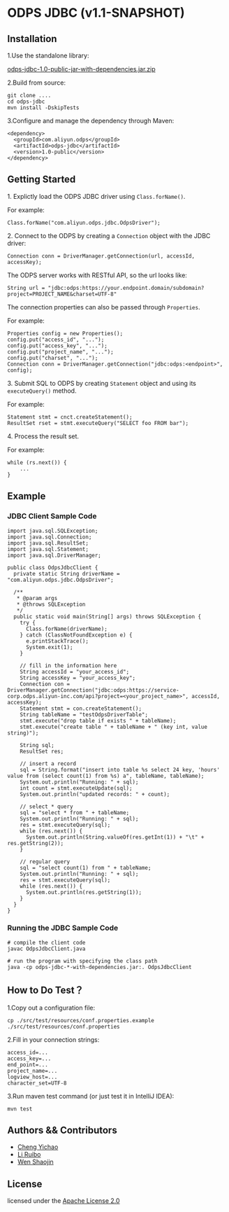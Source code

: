 # ODPS JDBC (v1.1-SNAPSHOT)

## Installation


1.Use the standalone library:

[odps-jdbc-1.0-public-jar-with-dependencies.jar.zip](https://github.com/aliyun/aliyun-odps-jdbc/raw/master/standalone/odps-jdbc-1.0-public-jar-with-dependencies.jar.zip)

2.Build from source:

```
git clone ....
cd odps-jdbc
mvn install -DskipTests
```

3.Configure and manage the dependency through Maven:

```
<dependency>
  <groupId>com.aliyun.odps</groupId>
  <artifactId>odps-jdbc</artifactId>
  <version>1.0-public</version>
</dependency>
```

## Getting Started

1\. Explictly load the ODPS JDBC driver using `Class.forName()`.
    
For example:
    
    Class.forName("com.aliyun.odps.jdbc.OdpsDriver");


2\. Connect to the ODPS by creating a `Connection` object with the JDBC driver:

    
    Connection conn = DriverManager.getConnection(url, accessId, accessKey);

The ODPS server works with RESTful API, so the url looks like:

    String url = "jdbc:odps:https://your.endpoint.domain/subdomain?project=PROJECT_NAME&charset=UTF-8"


The connection properties can also be passed through `Properties`. 

For example:
    
    Properties config = new Properties();
    config.put("access_id", "...");
    config.put("access_key", "...");
    config.put("project_name", "...");
    config.put("charset", "...");
    Connection conn = DriverManager.getConnection("jdbc:odps:<endpoint>", config);


3\. Submit SQL to ODPS by creating `Statement` object and using its `executeQuery()` method.

For example:

    Statement stmt = cnct.createStatement();
    ResultSet rset = stmt.executeQuery("SELECT foo FROM bar");

4\. Process the result set.

For example:
    
    while (rs.next()) {
        ...
    }
 


## Example 


### JDBC Client Sample Code

    import java.sql.SQLException;
    import java.sql.Connection;
    import java.sql.ResultSet;
    import java.sql.Statement;
    import java.sql.DriverManager;
     
    public class OdpsJdbcClient {
      private static String driverName = "com.aliyun.odps.jdbc.OdpsDriver";
     
      /**
       * @param args
       * @throws SQLException
       */
      public static void main(String[] args) throws SQLException {
        try {
          Class.forName(driverName);
        } catch (ClassNotFoundException e) {
          e.printStackTrace();
          System.exit(1);
        }
    
        // fill in the information here
        String accessId = "your_access_id";
        String accessKey = "your_access_key";
        Connection con = DriverManager.getConnection("jdbc:odps:https://service-corp.odps.aliyun-inc.com/api?project=<your_project_name>", accessId, accessKey);
        Statement stmt = con.createStatement();
        String tableName = "testOdpsDriverTable";
        stmt.execute("drop table if exists " + tableName);
        stmt.execute("create table " + tableName + " (key int, value string)");
    
        String sql;
        ResultSet res;
    
        // insert a record
        sql = String.format("insert into table %s select 24 key, 'hours' value from (select count(1) from %s) a", tableName, tableName);
        System.out.println("Running: " + sql);
        int count = stmt.executeUpdate(sql);
        System.out.println("updated records: " + count);
        
        // select * query
        sql = "select * from " + tableName;
        System.out.println("Running: " + sql);
        res = stmt.executeQuery(sql);
        while (res.next()) {
          System.out.println(String.valueOf(res.getInt(1)) + "\t" + res.getString(2));
        }
     
        // regular query
        sql = "select count(1) from " + tableName;
        System.out.println("Running: " + sql);
        res = stmt.executeQuery(sql);
        while (res.next()) {
          System.out.println(res.getString(1));
        }
      }
    }

### Running the JDBC Sample Code

    # compile the client code
    javac OdpsJdbcClient.java
    
    # run the program with specifying the class path
    java -cp odps-jdbc-*-with-dependencies.jar:. OdpsJdbcClient




## How to Do Test？


1.Copy out a configuration file:

```
cp ./src/test/resources/conf.properties.example ./src/test/resources/conf.properties
```

2.Fill in your connection strings:

```
access_id=...
access_key=...
end_point=...
project_name=...
logview_host=...
character_set=UTF-8
```

3.Run maven test command (or just test it in IntelliJ IDEA):

```
mvn test
```

## Authors && Contributors

- [Cheng Yichao](https://github.com/onesuper)
- [Li Ruibo](https://github.com/lyman)
- [Wen Shaojin](https://github.com/wenshao)

## License

licensed under the [Apache License 2.0](https://www.apache.org/licenses/LICENSE-2.0.html)

